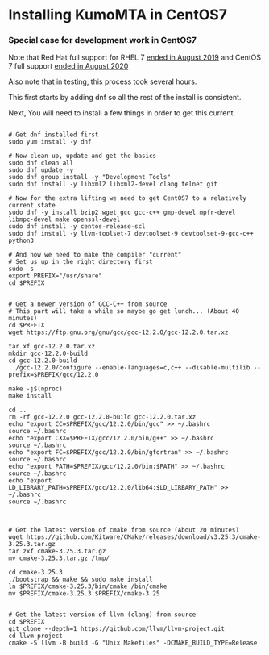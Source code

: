 # Installing KumoMTA in CentOS7


### Special case for development work in CentOS7

Note that Red Hat full support for RHEL 7 [ended in August 2019](https://access.redhat.com/support/policy/updates/errata#Retired_Life_Cycle_Dates) and CentOS 7 full support [ended in August 2020](https://wiki.centos.org/About/Product)

Also note that in testing, this process took several hours.

This first starts by adding dnf so all the rest of the install is consistent.

Next, You will need to install a few things in order to get this current.
```

# Get dnf installed first
sudo yum install -y dnf

# Now clean up, update and get the basics
sudo dnf clean all
sudo dnf update -y
sudo dnf group install -y "Development Tools"
sudo dnf install -y libxml2 libxml2-devel clang telnet git

# Now for the extra lifting we need to get CentOS7 to a relatively current state 
sudo dnf -y install bzip2 wget gcc gcc-c++ gmp-devel mpfr-devel libmpc-devel make openssl-devel
sudo dnf install -y centos-release-scl 
sudo dnf install -y llvm-toolset-7 devtoolset-9 devtoolset-9-gcc-c++ python3

# And now we need to make the compiler "current"
# Set us up in the right directory first
sudo -s
export PREFIX="/usr/share"
cd $PREFIX


# Get a newer version of GCC-C++ from source
# This part will take a while so maybe go get lunch... (About 40 minutes)
cd $PREFIX
wget https://ftp.gnu.org/gnu/gcc/gcc-12.2.0/gcc-12.2.0.tar.xz

tar xf gcc-12.2.0.tar.xz
mkdir gcc-12.2.0-build
cd gcc-12.2.0-build
../gcc-12.2.0/configure --enable-languages=c,c++ --disable-multilib --prefix=$PREFIX/gcc/12.2.0

make -j$(nproc)
make install

cd ..
rm -rf gcc-12.2.0 gcc-12.2.0-build gcc-12.2.0.tar.xz
echo "export CC=$PREFIX/gcc/12.2.0/bin/gcc" >> ~/.bashrc
source ~/.bashrc
echo "export CXX=$PREFIX/gcc/12.2.0/bin/g++" >> ~/.bashrc
source ~/.bashrc
echo "export FC=$PREFIX/gcc/12.2.0/bin/gfortran" >> ~/.bashrc
source ~/.bashrc
echo "export PATH=$PREFIX/gcc/12.2.0/bin:$PATH" >> ~/.bashrc
source ~/.bashrc
echo "export LD_LIBRARY_PATH=$PREFIX/gcc/12.2.0/lib64:$LD_LIRBARY_PATH" >> ~/.bashrc
source ~/.bashrc



# Get the latest version of cmake from source (About 20 minutes)
wget https://github.com/Kitware/CMake/releases/download/v3.25.3/cmake-3.25.3.tar.gz
tar zxf cmake-3.25.3.tar.gz
mv cmake-3.25.3.tar.gz /tmp/

cd cmake-3.25.3
./bootstrap && make && sudo make install
ln $PREFIX/cmake-3.25.3/bin/cmake /bin/cmake
mv $PREFIX/cmake-3.25.3 $PREFIX/cmake-3.25


# Get the latest version of llvm (clang) from source
cd $PREFIX
git clone --depth=1 https://github.com/llvm/llvm-project.git
cd llvm-project
cmake -S llvm -B build -G "Unix Makefiles" -DCMAKE_BUILD_TYPE=Release

```
